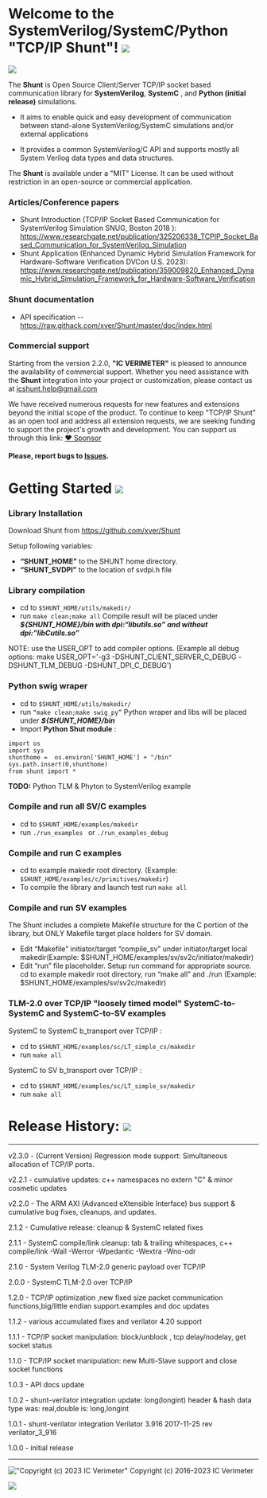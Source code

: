 # Welcome to the **SystemVerilog/SystemC/Python "TCP/IP Shunt"**! [![](https://img.shields.io/static/v1?label=Sponsor&message=%E2%9D%A4&logo=GitHub&color=%23fe8e86)](https://github.com/sponsors/xver)

![](https://github.com/xver/Shunt/blob/master/doc/shut_log_min.png)


The **Shunt** is Open Source Client/Server TCP/IP socket based communication library for **SystemVerilog**, **SystemC** , and **Python (initial release)** simulations.

* It aims to enable quick and easy development of communication between stand-alone SystemVerilog/SystemC simulations and/or external applications

* It provides a common SystemVerilog/C API and supports mostly all System Verilog data types and data structures.

The **Shunt** is available under a "MIT" License. It can be used without restriction in an open-source or commercial application.

### Articles/Conference papers
*  Shunt Introduction (TCP/IP Socket Based Communication for SystemVerilog Simulation SNUG, Boston 2018 ): 
https://www.researchgate.net/publication/325206338_TCPIP_Socket_Based_Communication_for_SystemVerilog_Simulation
*  Shunt Application (Enhanced Dynamic Hybrid Simulation Framework for Hardware-Software Verification DVCon U.S. 2023):
https://www.researchgate.net/publication/359009820_Enhanced_Dynamic_Hybrid_Simulation_Framework_for_Hardware-Software_Verification

### Shunt documentation
*  API specification  -- https://raw.githack.com/xver/Shunt/master/doc/index.html

### Commercial support
Starting from the version 2.2.0, **"IC VERIMETER"** is pleased to announce the availability of commercial support. 
Whether you need assistance with the **Shunt** integration into your project or customization, please contact us at icshunt.help@gmail.com

We have received numerous requests for new features and extensions beyond the initial scope of the product. To continue to keep "TCP/IP Shunt" as an open tool and address all extension requests, we are seeking funding to support the project's growth and development.
You can support us through this link:  [:heart: Sponsor](https://github.com/sponsors/xver)

#### Please, report bugs to [Issues](https://github.com/xver/Shunt/issues).


# Getting Started [![](https://img.shields.io/static/v1?label=Sponsor&message=%E2%9D%A4&logo=GitHub&color=%23fe8e86)](https://github.com/sponsors/xver)

### Library Installation

Download Shunt from https://github.com/xver/Shunt

Setup following variables:
 - **“SHUNT_HOME”**  to the SHUNT home directory.
 - **“SHUNT_SVDPI”** to the location of svdpi.h file

### Library compilation
 - cd to ``` $SHUNT_HOME/utils/makedir/ ```
 - run  ``` make clean;make all ```
Compile result will be placed under ***${SHUNT_HOME}/bin with dpi:“libutils.so” and without dpi:”libCutils.so”*** 

NOTE: use the USER_OPT to add compiler options. (Example all debug options: make USER_OPT='-g3 -DSHUNT_CLIENT_SERVER_C_DEBUG -DSHUNT_TLM_DEBUG -DSHUNT_DPI_C_DEBUG') 

### Python swig wraper
 - cd to ```$SHUNT_HOME/utils/makedir/ ```
 - run ``` “make clean;make swig_py” ```
Python wraper and libs will be placed under ***${SHUNT_HOME}/bin***
 - Import **Python Shut module** :

```
import os
import sys
shunthome =  os.environ['SHUNT_HOME'] + "/bin" 
sys.path.insert(0,shunthome)
from shunt import *
```

**TODO:** Python TLM & Phyton to SystemVerilog example

### Compile and run all SV/C examples
- cd to ```$SHUNT_HOME/examples/makedir```
- run ```./run_examples ``` or ```./run_examples_debug ``` 

### Compile and run C examples
- cd  to example makedir root directory. (Example: ``` $SHUNT_HOME/examples/c/primitives/makedir ```)
- To compile the library and launch test run ``` make all ```

### Compile and run SV examples
The Shunt includes a complete Makefile structure for the C portion of the library, but ONLY Makefile target place holders for SV domain.

 - Edit “Makefile” initiator/target “compile_sv” under initiator/target
   local makedir(Example: $SHUNT_HOME/examples/sv/sv2c/initiator/makedir)
 - Edit “run” file placeholder. Setup run command for appropriate
   source. cd to example makedir root directory, run “make all” and ./run
(Example:  $SHUNT_HOME/examples/sv/sv2c/makedir)

### TLM-2.0 over TCP/IP "loosely timed model"  SystemC-to-SystemC and SystemC-to-SV examples 

SystemC to SystemC  b_transport over TCP/IP :  
 - cd to ```$SHUNT_HOME/examples/sc/LT_simple_cs/makedir``` 
 - run  ```make all```

SystemC to SV  b_transport over TCP/IP :
 - cd to ```$SHUNT_HOME/examples/sc/LT_simple_sv/makedir ```
 - run  ```make all```
 
# Release History: [![](https://img.shields.io/static/v1?label=Sponsor&message=%E2%9D%A4&logo=GitHub&color=%23fe8e86)](https://github.com/sponsors/xver)
-----------------------
v2.3.0 - (Current Version) Regression mode support: Simultaneous allocation of TCP/IP ports.

v2.2.1 - cumulative updates: c++ namespaces no extern "C" & minor cosmetic updates

v2.2.0 - The ARM AXI (Advanced eXtensible Interface) bus support & cumulative bug fixes, cleanups, and updates. 
 
2.1.2 -  Cumulative release: cleanup & SystemC related fixes

2.1.1 - SystemC compile/link cleanup: tab & trailing whitespaces, c++ compile/link -Wall -Werror -Wpedantic -Wextra -Wno-odr

2.1.0  - System Verilog TLM-2.0 generic payload over TCP/IP  

2.0.0 - SystemC TLM-2.0 over TCP/IP 

1.2.0 - TCP/IP optimization ,new fixed size packet communication functions,big/little endian support.examples and doc updates

1.1.2 - various accumulated fixes and verilator 4.20 support  

1.1.1 - TCP/IP socket manipulation: block/unblock , tcp delay/nodelay, get socket status

1.1.0 - TCP/IP socket manipulation: new Multi-Slave support and close socket functions

1.0.3 - API docs update  

1.0.2  - shunt-verilator integration update: 
                          long(longint) header & hash data type 
                          was: real,double is: long,longint
                          
1.0.1  - shunt-verilator integration 
                          Verilator 3.916 2017-11-25 rev verilator_3_916
        
1.0.0 - initial release

-------------------------
!["Copyright (c) 2023 IC Verimeter"](https://github.com/xver/Shunt/blob/master/doc/IcVerimeter_logo.png)
Copyright (c) 2016-2023 IC Verimeter
 
 [![](https://img.shields.io/static/v1?label=Sponsor&message=%E2%9D%A4&logo=GitHub&color=%23fe8e86)](https://github.com/sponsors/xver)
